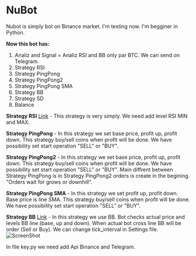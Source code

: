 # NuBot

Nubot is simply bot on Binance market. I'm testing now. I'm begginer in Python.

**Now this bot has:**
  1) Analiz and Signal = Analiz RSI and BB only par BTC. We can send on Telegram.
  2) Strategy RSI
  3) Strategy PingPong
  4) Strategy PingPong2
  5) Strategy PingPong SMA
  6) Strategy BB
  7) Strategy SD
  8) Balance


**Strategy RSI** [Link](https://stockcharts.com/school/doku.php?id=chart_school:technical_indicators:relative_strength_index_rsi) - This strategy is very simply. We need add level RSI MIN and MAX.
  
**Strategy PingPong** - In this strategy we set base price, profit up, profit down. This strategy buy/sell coins when profit will be done. We have possibility set start operation "SELL" or "BUY".

**Strategy PingPong2** - In this strategy we set base price, profit up, profit down. This strategy buy/sell coins when profit will be done. We have possibility set start operation "SELL" or "BUY". Main diffrent between Strategy PingPong is in Strategy PingPong2 orders is create in the begining. "Orders wait for grows or downhill".

**Strategy PingPong SMA** - In this strategy we set profit up, profit down. Base price is line SMA. This strategy buy/sell coins when profit will be done. We have possibility set start operation "SELL" or "BUY".

**Strategy BB** [Link](https://stockcharts.com/school/doku.php?id=chart_school:technical_indicators:bollinger_bands) - In this strategy we use BB. Bot checks actual price and levels BB line (base, up and down). When actual bot cross line BB will be order (Sell or Buy). We can change tick_interval in Settings file. 
    ![ScreenShot](https://github.com/kamilbl/NuBot/blob/master/Screen/Screen_Strategy_BB.PNG)

In file key.py we need add Api Binance and Telegram.

